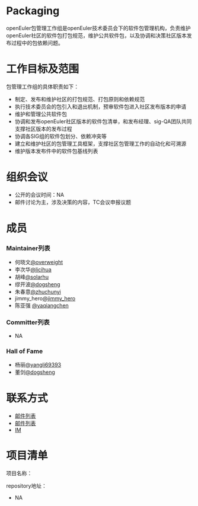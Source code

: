 # Packaging

openEuler包管理工作组是openEuler技术委员会下的软件包管理机构，负责维护openEuler社区的软件包打包规范，维护公共软件包，以及协调和决策社区版本发布过程中的包依赖问题。

# 工作目标及范围

包管理工作组的具体职责如下： 

- 制定、发布和维护社区的打包规范、打包原则和依赖规范 
- 执行技术委员会的包引入和退出机制，预审软件包进入社区发布版本的申请 
- 维护和管理公共软件包 
- 协调和发布openEuler社区版本的软件包清单，和发布经理、sig-QA团队共同支撑社区版本的发布过程 
- 协调各SIG组的软件包划分、依赖冲突等 
- 建立和维护社区的包管理工具框架，支撑社区包管理工作的自动化和可溯源
- 维护版本发布件中的软件包基线列表

# 组织会议

- 公开的会议时间：NA
- 邮件讨论为主，涉及决策的内容，TC会议申报议题

# 成员

### Maintainer列表

- 何晓文[@overweight](https://gitee.com/overweight)
- 李次华[@licihua](https://gitee.com/licihua)
- 胡峰[@solarhu](https://gitee.com/solarhu)
- 缪开波[@dogsheng](https://gitee.com/dogsheng)
- 朱春意[@zhuchunyi](https://gitee.com/zhuchunyi)
- jimmy_hero[@jimmy_hero](https://gitee.com/jimmy_hero)
- 陈亚强 [@yaqiangchen](https://gitee.com/yaqiangchen)

### Committer列表
- NA

### Hall of Fame
- 杨丽[@yangli69393](https://gitee.com/yangli69393)
- 董剑[@dogsheng](https://gitee.com/dogsheng)

# 联系方式

- [邮件列表](dev@openeuler.org)
- [邮件列表](tc@openeuler.org)
- [IM](#openeuler-dev)

# 项目清单

项目名称：

repository地址：

- NA
